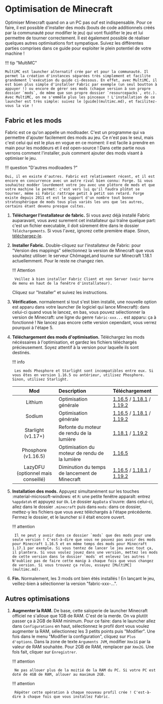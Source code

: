 # Optimisation de Minecraft

Optimiser Minecraft quand on a un PC pas ouf est indispensable. Pour ce faire, il est possible d'installer des mods (bouts de code additionnels créés par la communauté pour modifier le jeu) qui vont fluidifier le jeu et lui permettre de tourner correctement. Il est également possible de réaliser quelques autres optimisations fort sympatique. Suivez les différentes parties comprises dans ce guide pour exploiter le plein potentiel de votre machine !  

!!! tip "MultiMC"

    MultiMC est launcher alternatif crée par et pour la communauté. Il permet la création d'instances séparées très simplement et facilite grandement l'exécution du guide ci-dessous. En effet, avec MultiMC, il est bien plus simple d'installer Fabric par exemple (un seul boutton à appuyer !) ou encore de gérer ses mods (chaque version à son propre dossier `mods`, de même que son propre dossier `resourcepacks`, etc.). Avec MultiMC, on ne s'emmêle plus les pinceaux ! L'installation de ce launcher est très simple: suivez le [guide](multimc.md), et facilitez-vous la vie !

## Fabric et les mods

Fabric est ce qu'on appelle un modloader. C'est un programme qui va permettre d'ajouter facilement des mods au jeu. Ce n'est pas le seul, mais c'est celui qui est le plus en vogue en ce moment: il est facile à prendre en main pour les moddeurs et il est open-source ! Dans cette partie nous verrons comment l'installer, puis comment ajouter des mods visant à optimiser le jeu.

!!! question "D'autres modloaders ?"

    Oui, il en existe d'autres. Fabric est relativement récent, et il est encore en concurrence avec un autre rival bien connu: Forge. Si vous souhaitez modder lourdement votre jeu avec une plétore de mods et que votre machine le permet: c'est vers lui qu'il faudra plûtot se tourner, même si Fabric rattrape petit à petit son retard. Forge existe depuis 2011 et est le support d'un nombre tout bonne stratosphérique de mods tous plus variés les uns que les autres, certains étant devenu presque cultes.

1. **Télécharger l'installateur de fabric.** Si vous avez déjà installé Fabric auparavant, vous avez surement cet installateur qui traîne quelque part: c'est un fichier executable, il doit sûrement être dans le dossier `Téléchargements`. Si vous l'avez, ignorez cette première étape. Sinon, [téléchargez-le](https://fabricmc.net/use/).
 
2. **Installer Fabric.** Double-cliquez sur l'installateur de Fabric: pour "Version des mappings" sélectionnez la version de Minecraft que vous souhaitez utiliser: le serveur ChômageLand tourne sur Minecraft 1.18.1 actuellemment. Pour le reste ne changez rien.  

    !!! Attention
        
        Veillez à bien installer Fabric Client et non Server (voir barre de menu en haut de la fenêtre d'installateur).

    Cliquez sur "Installer" et suivez les instructions.  
 
3. **Vérification.** normalement si tout s'est bien installé, une nouvelle option est apparu dans votre launcher (le logiciel qui lance Minecraft): dans celui-ci quand vous le lancez, en bas, vous pouvez sélectionner la version de Minecraft: une ligne du genre `fabric-xxx...` est apparu: ça à fonctionné ! Ne lancez pas encore cette version cependant, vous verrez pourquoi à l'étape 5.
 
4. **Téléchargement des mods d'optimisation.** Téléchargez les mods nécéssaires à l'optimisation, et gardez les fichiers téléchargés précieusement. Soyez attentif à la version pour laquelle ils sont destinés.

    !!! info

        Les mods Phosphore et Starlight sont incompatibles entre eux. Si vous êtes en version 1.16.5 ou antérieur, utilisez Phosphore. Sinon, utilisez Starlight.

    | Mod | Description | Téléchargement |
    |:---:|:------------|:---------------|
    | Lithium | Optimisation générale | [1.16.5](https://modrinth.com/mod/lithium/version/mc1.16.5-0.6.6) / [1.18.1](https://modrinth.com/mod/lithium/version/mc1.18.1-0.7.8) / [1.19.2](https://modrinth.com/mod/lithium/version/mc1.19.2-0.8.3) |
    | Sodium | Optimisation générale | [1.16.5](https://modrinth.com/mod/sodium/version/mc1.16.5-0.2.0) / [1.18.1](https://modrinth.com/mod/sodium/version/mc1.18.1-0.4.0-alpha6) / [1.19.2](https://modrinth.com/mod/sodium/version/mc1.19-0.4.2) |
    | Starlight (v1.17+) | Refonte du moteur de rendu de la lumière | [1.18.1](https://modrinth.com/mod/starlight/version/1.0.0%2B1.18.0-1.18.1) / [1.19.2](https://modrinth.com/mod/starlight/version/1.1.1%2B1.19) |
    | Phosphore (v1.16.5) | Optimisation du moteur de rendu de la lumière | [1.16.5](https://modrinth.com/mod/phosphor/version/mc1.16.2-0.8.0) |
    | LazyDFU (optionnel mais conseillé) | Diminution du temps de lancement de Minecraft | [1.16.5](https://modrinth.com/mod/lazydfu/version/0.1.1) / [1.18.1](https://modrinth.com/mod/lazydfu/version/0.1.2) / [1.19.2](https://modrinth.com/mod/lazydfu/version/0.1.3) |
 
5. **Installation des mods.** Appuyez simultanément sur les touches :material-microsoft-windows: et `R`: une petite fenêtre apparaît: entrez `%appdata%` et appuyez sur `Ok`. Le dossier `AppData` s'ouvre: dans celui-ci, allez dans le dossier `.minecraft` puis dans `mods`: dans ce dossier, mettez-y les fichiers que vous avez téléchargés à l'étape précédente. Fermez le dossier, et le launcher si il était encore ouvert.
   
    !!! attention

        Il ne peut y avoir dans ce dossier `mods` que des mods pour une seule version ! C'est-à-dire que vous ne pouvez pas avoir des mods pour Minecraft 1.16.5 et en même temps des mods pour Minecraft 1.17.1 par exemple. Si vous tentez de lancer le jeu avec tout ça, il plantera. Si vous voulez jouez dans une version, mettez les mods de cette version dans le dossier `mods` et enlevez les autres ! N'oubliez pas de faire cette manip à chaque fois que vous changez de version. Si vous trouvez ça relou, essayez [MultiMC](multimc.md).
 
6. **Fin.** Normalement, les 3 mods ont bien étés installés ! En lançant le jeu, veillez-bien à sélectionner la version "fabric-xxx-...".

## Autres optimisations

1. **Augmenter la RAM.** De base, cette saloperie de launcher Minecraft officiel ne s'alloue que 1GB de RAM. C'est de la merde. On va plutôt passer ça à 2GB de RAM minimum. Pour ce faire: dans le launcher allez dans `Configurations` en haut, sélectionnez le profil dont vous voulez augmenter la RAM, sélectionnez les 3 petits points puis "Modifier". Une fois dans le menu "Modifier la configuration", cliquez sur `Plus d'options`. Dans la zone de texte `Arguments JVM`, modifier `Xmx1G` par la valeur de RAM souhaitée. Pour 2GB de RAM,
remplacer par `Xmx2G`. Une fois fait, cliquer sur `Enregistrer`.

    !!! attention

        Ne pas allouer plus de la moitié de la RAM du PC. Si votre PC est doté de 4GB de RAM, allouer au maximum 2GB.
    
    !!! attention

        Répéter cette opération à chaque nouveau profil crée ! C'est-à-dire à chaque fois que vous installez Fabric.